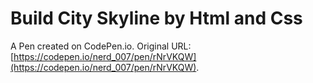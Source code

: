 # Build City Skyline by Html and Css

A Pen created on CodePen.io. Original URL: [https://codepen.io/nerd_007/pen/rNrVKQW](https://codepen.io/nerd_007/pen/rNrVKQW).

